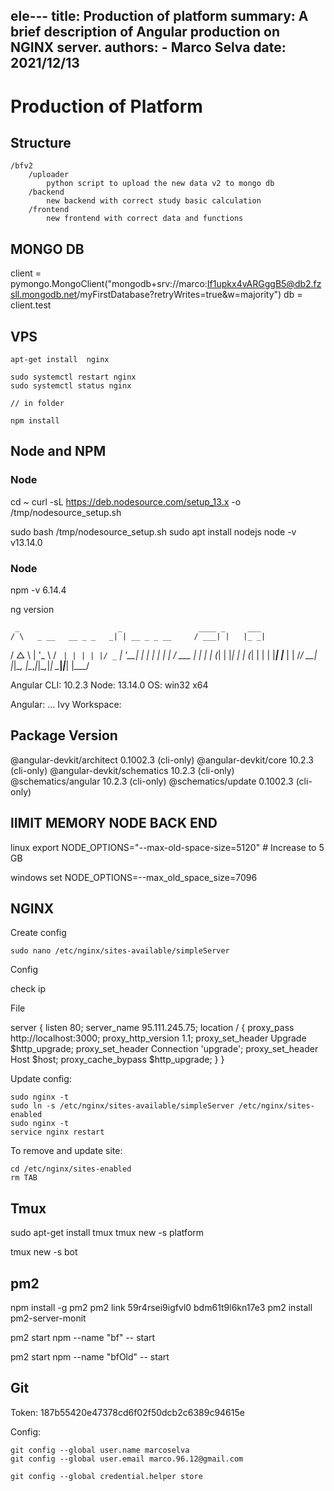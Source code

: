 
ele---
title: Production of platform 
summary: A brief description of Angular production on NGINX server.
authors:
    - Marco Selva
date: 2021/12/13
---


# Production of Platform

## Structure

    /bfv2
        /uploader
            python script to upload the new data v2 to mongo db
        /backend
            new backend with correct study basic calculation
        /frontend
            new frontend with correct data and functions
## MONGO DB


client = pymongo.MongoClient("mongodb+srv://marco:If1upkx4vARGggB5@db2.fzsll.mongodb.net/myFirstDatabase?retryWrites=true&w=majority")
db = client.test



## VPS

    apt-get install  nginx
    
    sudo systemctl restart nginx
    sudo systemctl status nginx
    
    // in folder
    
    npm install
    

## Node and NPM

### Node
cd ~
curl -sL https://deb.nodesource.com/setup_13.x -o /tmp/nodesource_setup.sh

sudo bash /tmp/nodesource_setup.sh
sudo apt install nodejs
node -v
v13.14.0

### Node
npm -v
6.14.4



ng version

     _                      _                 ____ _     ___
    / \   _ __   __ _ _   _| | __ _ _ __     / ___| |   |_ _|
   / △ \ | '_ \ / _` | | | | |/ _` | '__|   | |   | |    | |
  / ___ \| | | | (_| | |_| | | (_| | |      | |___| |___ | |
 /_/   \_\_| |_|\__, |\__,_|_|\__,_|_|       \____|_____|___|
                |___/


Angular CLI: 10.2.3
Node: 13.14.0
OS: win32 x64

Angular:
...
Ivy Workspace:

Package                      Version
------------------------------------------------------
@angular-devkit/architect    0.1002.3 (cli-only)
@angular-devkit/core         10.2.3 (cli-only)
@angular-devkit/schematics   10.2.3 (cli-only)
@schematics/angular          10.2.3 (cli-only)
@schematics/update           0.1002.3 (cli-only)


## lIMIT MEMORY NODE BACK END

linux
export NODE_OPTIONS="--max-old-space-size=5120" # Increase to 5 GB

windows
set NODE_OPTIONS=--max_old_space_size=7096

## NGINX

Create config

    sudo nano /etc/nginx/sites-available/simpleServer
    
Config

check ip

File

server {
    listen 80;
    server_name 95.111.245.75;
    location / {
        proxy_pass http://localhost:3000;
        proxy_http_version 1.1;
        proxy_set_header Upgrade $http_upgrade;
        proxy_set_header Connection 'upgrade';
        proxy_set_header Host $host;
        proxy_cache_bypass $http_upgrade;
    }
}

Update config:
    
    sudo nginx -t
    sudo ln -s /etc/nginx/sites-available/simpleServer /etc/nginx/sites-enabled
    sudo nginx -t
    service nginx restart
    
To remove and update site:
    
    cd /etc/nginx/sites-enabled
    rm TAB


## Tmux

sudo apt-get install tmux
tmux new -s platform



tmux new -s bot


## pm2
npm install -g pm2
pm2 link 59r4rsei9igfvl0 bdm61t9l6kn17e3
pm2 install pm2-server-monit


pm2 start npm --name "bf" -- start

pm2 start npm --name "bfOld" -- start


    

## Git

Token:
    187b55420e47378cd6f02f50dcb2c6389c94615e
    

Config: 

    git config --global user.name marcoselva
    git config --global user.email marco.96.12@gmail.com
    
    git config --global credential.helper store
    

    
        
        
        
        
